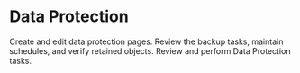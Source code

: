 # Data Protection
Create and edit data protection pages. Review the backup tasks, maintain schedules, and verify retained objects. Review and perform Data Protection tasks.

